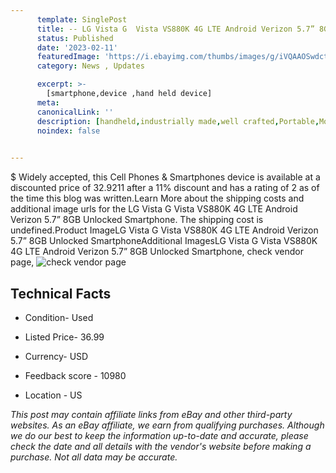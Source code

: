 ```yaml
---
      template: SinglePost
      title: -- LG Vista G  Vista VS880K 4G LTE Android Verizon 5.7” 8GB Unlocked Smartphone
      status: Published
      date: '2023-02-11'
      featuredImage: 'https://i.ebayimg.com/thumbs/images/g/iVQAAOSwdctjwcbH/s-l225.jpg'
      category: News , Updates

      excerpt: >-
        [smartphone,device ,hand held device]
      meta:
      canonicalLink: ''
      description: [handheld,industrially made,well crafted,Portable,Mobile,Compact,Convenient,Lightweight,Maneuverable,Man-portable,Miniature,Carriable,Hand-held,Light,Holdable,Transportable,Mobile device,Pocket-sized,On-the-go,Wireless,Cordless,Compact size,Convenient size, smartphone,device ,hand held device]
      noindex: false

        
---
```

$
    Widely accepted, this Cell Phones & Smartphones device is available at a discounted price of 32.9211 after a 11% discount and has a rating of 2 as of the time this blog was written.Learn More about the shipping costs and additional image urls for the LG Vista G  Vista VS880K 4G LTE Android Verizon 5.7” 8GB Unlocked Smartphone. The shipping cost is undefined.Product ImageLG Vista G  Vista VS880K 4G LTE Android Verizon 5.7” 8GB Unlocked SmartphoneAdditional ImagesLG Vista G  Vista VS880K 4G LTE Android Verizon 5.7” 8GB Unlocked Smartphone, check vendor page, ![check vendor page](https://origin-galleryplus.ebayimg.com/ws/web/275621522995_2_0_1/225x225.jpg,https://origin-galleryplus.ebayimg.com/ws/web/275621522995_3_0_1/225x225.jpg,https://origin-galleryplus.ebayimg.com/ws/web/275621522995_4_0_1/225x225.jpg,https://origin-galleryplus.ebayimg.com/ws/web/275621522995_5_0_1/225x225.jpg,https://origin-galleryplus.ebayimg.com/ws/web/275621522995_6_0_1/225x225.jpg,https://origin-galleryplus.ebayimg.com/ws/web/275621522995_7_0_1/225x225.jpg)
    
    

 ## Technical Facts 



     
      

 - Condition- Used 


      

 - Listed Price- 36.99 


      

 - Currency- USD 


      

 - Feedback score - 10980 


      

 - Location - US 


      
      

 *_This post may contain affiliate links from eBay and other third-party websites. As an eBay affiliate, we earn from qualifying purchases. Although we do our best to keep the information up-to-date and accurate, please check the date and all details with the vendor's website before making a purchase. Not all data may be accurate._*



    
    
    
    
    